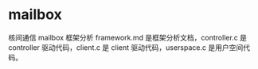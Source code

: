 # mailbox
核间通信 mailbox 框架分析
framework.md 是框架分析文档，controller.c 是 controller 驱动代码，client.c 是 client 驱动代码，userspace.c 是用户空间代码。
